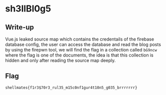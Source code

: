 # sh3llBl0g5

## Write-up

Vue.js leaked source map which contains the credentails of the firebase database config, the user can access the database and read the blog posts by using the firepwn tool, we will find the flag in a collection called `bG9ncw` where the flag is one of the documents, the idea is that this collection is hidden and only after reading the source map deeply.

## Flag

`shellmates{f1r3$70r3_rul35_m15c0nf1gur4t10n5_g035_brrrrrrr}`